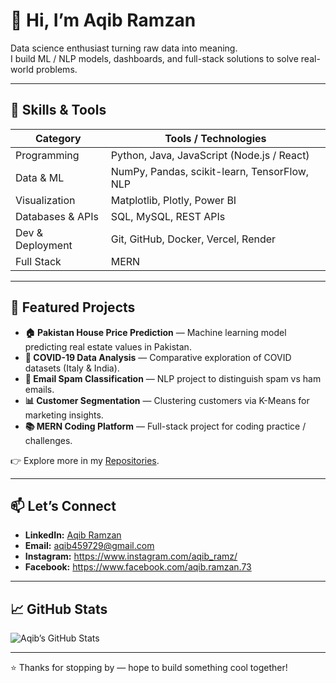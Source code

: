 # 👋 Hi, I’m Aqib Ramzan

Data science enthusiast turning raw data into meaning.  
I build ML / NLP models, dashboards, and full-stack solutions to solve real-world problems.

---

## 🔧 Skills & Tools

| Category         | Tools / Technologies                           |
|------------------|------------------------------------------------|
| Programming      | Python, Java, JavaScript (Node.js / React)     |
| Data & ML        | NumPy, Pandas, scikit-learn, TensorFlow, NLP   |
| Visualization    | Matplotlib, Plotly, Power BI                   |
| Databases & APIs | SQL, MySQL, REST APIs                          |
| Dev & Deployment | Git, GitHub, Docker, Vercel, Render            |
| Full Stack       | MERN                                           |

---

## 🚀 Featured Projects  

- **🏠 Pakistan House Price Prediction** — Machine learning model predicting real estate values in Pakistan.  
- **🦠 COVID-19 Data Analysis** — Comparative exploration of COVID datasets (Italy & India).  
- **📧 Email Spam Classification** — NLP project to distinguish spam vs ham emails.  
- **📊 Customer Segmentation** — Clustering customers via K-Means for marketing insights.  
- **📚 MERN Coding Platform** — Full-stack project for coding practice / challenges.  

👉 Explore more in my [Repositories](https://github.com/Aqib87Ramzan?tab=repositories).

---

## 📫 Let’s Connect

- **LinkedIn:** [Aqib Ramzan](https://www.linkedin.com/in/aqib-ramzan-63602b387/)  
- **Email:** aqib459729@gmail.com
- **Instagram:** https://www.instagram.com/aqib_ramz/
- **Facebook:** https://www.facebook.com/aqib.ramzan.73

---

## 📈 GitHub Stats

<!-- You can use GitHub Readme Stats cards -->
![Aqib’s GitHub Stats](https://github-readme-stats.vercel.app/api?username=Aqib87Ramzan&show_icons=true&theme=tokyonight)

---

⭐️ Thanks for stopping by — hope to build something cool together!

